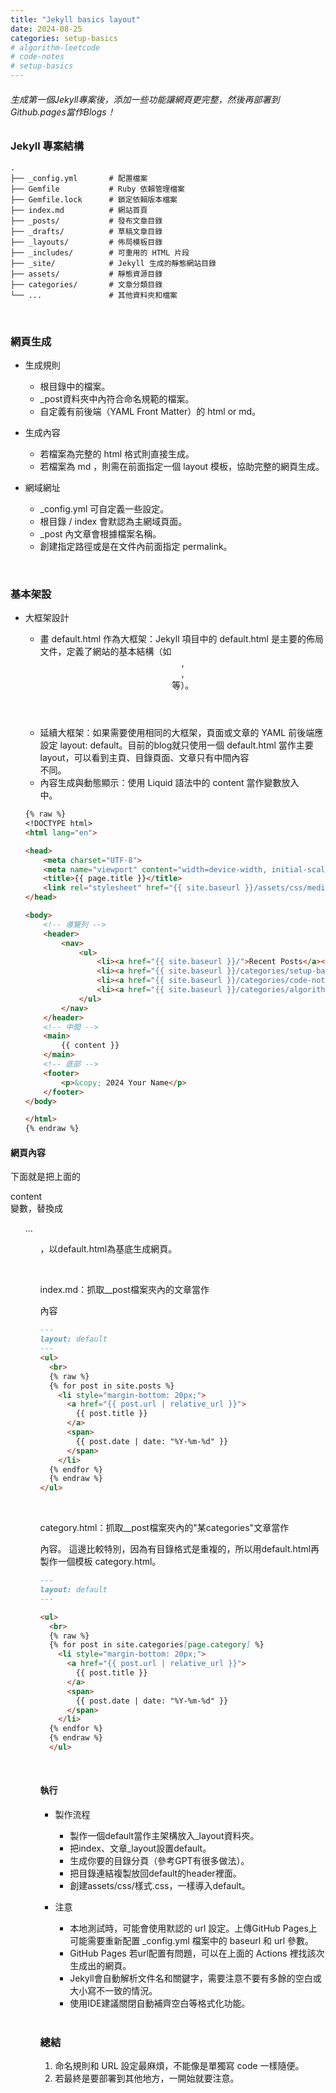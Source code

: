 ```yaml
---
title: "Jekyll basics layout"
date: 2024-08-25
categories: setup-basics
# algorithm-leetcode
# code-notes
# setup-basics
---
```

<!-- 大綱引言 -->
###### 生成第一個Jekyll專案後，添加一些功能讓網頁更完整，然後再部署到Github.pages當作Blogs！

<!-- 正文 -->

### Jekyll 專案結構

```
.
├── _config.yml       # 配置檔案
├── Gemfile           # Ruby 依賴管理檔案
├── Gemfile.lock      # 鎖定依賴版本檔案
├── index.md          # 網站首頁
├── _posts/           # 發布文章目錄
├── _drafts/          # 草稿文章目錄
├── _layouts/         # 佈局模板目錄
├── _includes/        # 可重用的 HTML 片段
├── _site/            # Jekyll 生成的靜態網站目錄
├── assets/           # 靜態資源目錄
├── categories/       # 文章分類目錄
└── ...               # 其他資料夾和檔案
```

<br>

### 網頁生成

- 生成規則
  - 根目錄中的檔案。 
  - _post資料夾中內符合命名規範的檔案。
  - 自定義有前後端（YAML Front Matter）的 html or md。

- 生成內容
  - 若檔案為完整的 html 格式則直接生成。
  - 若檔案為 md ，則需在前面指定一個 layout 模板，協助完整的網頁生成。

- 網域網址
  - _config.yml 可自定義一些設定。
  - 根目錄 / index 會默認為主網域頁面。
  - _post 內文章會根據檔案名稱。
  - 創建指定路徑或是在文件內前面指定 permalink。

<br>

### 基本架設

- 大框架設計
  - 畫 default.html 作為大框架：Jekyll 項目中的 default.html 是主要的佈局文件，定義了網站的基本結構（如 <header>, <main>, <footer> 等）。
  - 延續大框架：如果需要使用相同的大框架，頁面或文章的 YAML 前後端應設定 layout: default。目前的blog就只使用一個 default.html 當作主要 layout，可以看到主頁、目錄頁面、文章只有中間內容<main>不同。 
  - 內容生成與動態顯示：使用 Liquid 語法中的 content 當作變數放入<main>中。

  ```markdown
  {% raw %}
  <!DOCTYPE html>
  <html lang="en">

  <head>
      <meta charset="UTF-8">
      <meta name="viewport" content="width=device-width, initial-scale=1.0">
      <title>{{ page.title }}</title>
      <link rel="stylesheet" href="{{ site.baseurl }}/assets/css/medium-style.css">
  </head>

  <body>
      <!-- 導覽列 -->
      <header>
          <nav>
              <ul>
                  <li><a href="{{ site.baseurl }}/">Recent Posts</a></li>
                  <li><a href="{{ site.baseurl }}/categories/setup-basics/">Setup & Basics</a></li>
                  <li><a href="{{ site.baseurl }}/categories/code-notes/">Code Notes</a></li>
                  <li><a href="{{ site.baseurl }}/categories/algorithm-leetcode/">Algorithm & LeetCode</a></li>
              </ul>
          </nav>
      </header>
      <!-- 中間 -->
      <main>
          {{ content }}
      </main>
      <!-- 底部 -->
      <footer>
          <p>&copy; 2024 Your Name</p>
      </footer>
  </body>

  </html>
  {% endraw %}
  ```

#### 網頁內容
下面就是把上面的 <main>content<main> 變數，替換成<ul>...<ul>，以default.html為基底生成網頁。

<br>

index.md：抓取__post檔案夾內的文章當作<main>內容

```markdown
---
layout: default
---
<ul>
  <br>
  {% raw %}
  {% for post in site.posts %}
    <li style="margin-bottom: 20px;">
      <a href="{{ post.url | relative_url }}">
        {{ post.title }}
      </a>
      <span>
        {{ post.date | date: "%Y-%m-%d" }}
      </span>
    </li>
  {% endfor %}
  {% endraw %}
</ul>
```
<br>

category.html：抓取__post檔案夾內的"某categories"文章當作<main>內容。 
這邊比較特別，因為有目錄格式是重複的，所以用default.html再製作一個模板 category.html。
```markdown
---
layout: default
---

<ul>
  <br>
  {% raw %}
  {% for post in site.categories[page.category] %}
    <li style="margin-bottom: 20px;">
      <a href="{{ post.url | relative_url }}">
        {{ post.title }}
      </a>
      <span>
        {{ post.date | date: "%Y-%m-%d" }}
      </span>
    </li>
  {% endfor %}
  {% endraw %}
  </ul>
```

<br>


#### 執行

- 製作流程
  - 製作一個default當作主架構放入_layout資料夾。
  - 把index、文章_layout設置default。 
  - 生成你要的目錄分頁（參考GPT有很多做法）。
  - 把目錄連結複製放回default的header裡面。
  - 創建assets/css/樣式.css，一樣導入default。

- 注意
  - 本地測試時，可能會使用默認的 url 設定。上傳GitHub Pages上可能需要重新配置 _config.yml 檔案中的 baseurl 和 url 參數。
  - GitHub Pages 若url配置有問題，可以在上面的 Actions 裡找該次生成出的網頁。
  - Jekyll會自動解析文件名和關鍵字，需要注意不要有多餘的空白或大小寫不一致的情況。
  - 使用IDE建議關閉自動補齊空白等格式化功能。

<br>

### 總結
1. 命名規則和 URL 設定最麻煩，不能像是單獨寫 code 一樣隨便。
2. 若最終是要部署到其他地方，一開始就要注意。